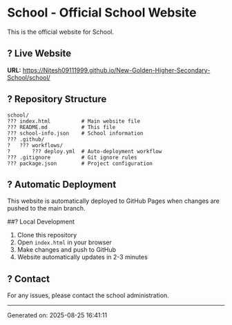 # School - Official School Website

This is the official website for School.

## ? Live Website
**URL:** https://Nitesh09111999.github.io/New-Golden-Higher-Secondary-School/school/

## ? Repository Structure
```
school/
??? index.html          # Main website file
??? README.md           # This file
??? school-info.json    # School information
??? .github/
?   ??? workflows/
?       ??? deploy.yml  # Auto-deployment workflow
??? .gitignore          # Git ignore rules
??? package.json        # Project configuration
```

## ? Automatic Deployment
This website is automatically deployed to GitHub Pages when changes are pushed to the main branch.

##? Local Development
1. Clone this repository
2. Open `index.html` in your browser
3. Make changes and push to GitHub
4. Website automatically updates in 2-3 minutes

## ? Contact
For any issues, please contact the school administration.

---
Generated on: 2025-08-25 16:41:11
